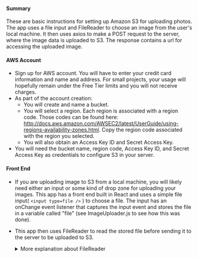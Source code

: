 #### Summary
These are basic instructions for setting up Amazon S3 for uploading photos. The app uses a file input and FileReader to choose an image from the user's local machine. It then uses axios to make a POST request to the server, where the image data is uploaded to S3. The response contains a url for accessing the uploaded image.

#### AWS Account
- Sign up for AWS account. You will have to enter your credit card information and name and address. For small projects, your usage will hopefully remain under the Free Tier limits and you will not receive charges.
- As part of the account creation: 
    - You will create and name a bucket. 
    - You will select a region. Each region is associated with a region code. Those codes can be found here: http://docs.aws.amazon.com/AWSEC2/latest/UserGuide/using-regions-availability-zones.html. Copy the region code associated with the region you selected.
    - You will also obtain an Access Key ID and Secret Access Key.
- You will need the bucket name, region code, Access Key ID, and Secret Access Key as credentials to configure S3 in your server.

#### Front End
- If you are uploading image to S3 from a local machine, you will likely need either an input or some kind of drop zone for uploading your images. This app has a front end built in React and uses a simple file input( ```<input type=file />``` ) to choose a file. The input has an onChange event listener that captures the input event and stores the file in a variable called "file" (see ImageUploader.js to see how this was done).
- This app then uses FileReader to read the stored file before sending it to the server to be uploaded to S3.

    <details><summary>More explanation about FileReader</summary>

        • FileReader is not an S3 thing. It is a file API built into HTML5 for uploading local images to the web. Most browsers support it. No installation is required.
        • There are four basic steps for using FileReader in an app like this:
            1. Create an instance of FileReader and store it in a variable (often named "reader").
            2. Save the file in variable (often named "file"). This is the same file mentioned above, 
            the file captured by the input event.
            3. Tell the reader to read (i.e., interpret) the file using a built-in FileReader method. Here, 
            we use the .readAsDataURL method to read image data, but there are other methods too, such as 
            the .readAsText method for reading text data.
            4. Use the built-in .onload method to tell FileReader what to do with the file once the reader 
            has read it. Once the file has been read, FileReader stores the file in the .result property on 
            the reader (e.g., in "reader.result" if the FileReader instance was named "reader").

        ```js
        const reader = new FileReader(); 
        const file = e.target.files[0]; 
        reader.readAsDataURL(file); 
        reader.onload = () => { 
            const pic = {
            file: reader.result, 
            filename: file.name,
            filetype: file.type
            }
            this.setState({ pic })
        }

        ```
        
    </details>
        


